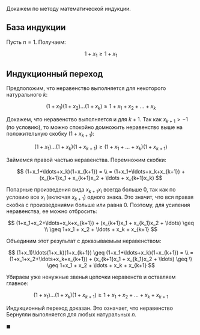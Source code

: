 Докажем по методу математической индукции.

## База индукции

Пусть $n=1$. Получаем:

$$ 1 + x_1 \geq 1 + x_1 $$

## Индукционный переход

Предположим, что неравенство выполняется для некоторого натурального $k$:

$$ (1+x_1)(1+x_2)\ldots(1+x_k) \geq 1 + x_1 + x_2 + \ldots + x_k $$

Докажем, что неравенство выполняется и для $k+1$. Так как $x_{k+1} > -1$ (по условию), то можно спокойно домножить неравенство выше на положительную скобку $(1+x_{k+1})$:

$$ (1+x_1)\ldots(1+x_k)(1+x_{k+1}) \geq (1+x_1+\ldots+x_k)(1+x_{k+1}) $$

Займемся правой частью неравенства. Перемножим скобки:

$$ (1+x_1+\ldots+x_k)(1+x_{k+1}) = \\ = (1+x_1+\ldots+x_k+x_{k+1}) + (x_{k+1}x_1 + x_{k+1}x_2 + \ldots + x_{k+1}x_k) $$

Попарные произведения вида $x_{k+1}x_i$ всегда больше $0$, так как по условию все $x_i$ (включая $x_{k+1}$) одного знака. Это значит, что вся правая скобка с
произведениями больше или равна $0$. Поэтому, для усиления неравенства, ее можно отбросить:

$$ (1+x_1+x_2+\ldots+x_k+x_{k+1}) + (x_{k+1}x_1 + x_{k_1}x_2 + \ldots) \geq \\ \geq 1+x_1 + x_2 + \ldots + x_k + x_{k+1} $$

Объединим этот результат с доказываемым неравенством:

$$ (1+x_1)\ldots(1+x_k)(1+x_{k+1}) \geq (1+x_1+\ldots+x_k)(1+x_{k+1}) = \\ = (1+x_1+x_2+\ldots+x_k+x_{k+1}) + (x_{k+1}x_1 + x_{k_1}x_2 + \ldots) \geq \\ \geq 1+x_1 + x_2 + \ldots + x_k + x_{k+1} $$

Убираем уже ненужные звенья цепочки неравенств и оставляем главное:

$$ (1+x_1)\ldots(1+x_k)(1+x_{k+1}) \geq 1+x_1 + x_2 + \ldots + x_k + x_{k+1} $$

Индукционный переход доказан. Это означает, что неравенство Бернулли выполняется для любых натуральных $n$.

$\blacksquare$